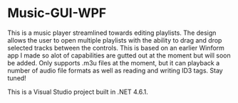 # Music-GUI-WPF

This is a music player streamlined towards editing playlists. 
The design allows the user to open multiple playlists with the ability to drag and drop selected tracks between the controls.
This is based on an earlier Winform app I made so alot of capabilities are gutted out at the moment but will soon be added.
Only supports .m3u files at the moment, but it can playback a number of audio file formats as well as reading and writing ID3 tags.
Stay tuned!

This is a Visual Studio project built in .NET 4.6.1.
